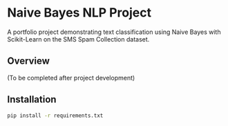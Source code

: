 # Naive Bayes NLP Project

A portfolio project demonstrating text classification using Naive Bayes with Scikit-Learn on the SMS Spam Collection dataset.

## Overview
(To be completed after project development)

## Installation
```bash
pip install -r requirements.txt